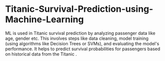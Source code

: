 # Titanic-Survival-Prediction-using-Machine-Learning
ML is used in Titanic survival prediction by analyzing passenger data like age, gender etc. This involves steps like data cleaning, model training (using algorithms like Decision Trees or SVMs), and evaluating the model's performance. It helps to predict survival probabilities for passengers based on historical data from the Titanic .
